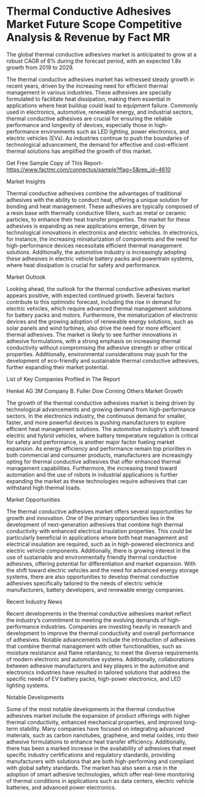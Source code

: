 # Thermal Conductive Adhesives Market Future Scope Competitive Analysis & Revenue by Fact MR
The global thermal conductive adhesives market is anticipated to grow at a robust CAGR of 6% during the forecast period, with an expected 1.8x growth from 2019 to 2029.

The thermal conductive adhesives market has witnessed steady growth in recent years, driven by the increasing need for efficient thermal management in various industries. These adhesives are specially formulated to facilitate heat dissipation, making them essential in applications where heat buildup could lead to equipment failure. Commonly used in electronics, automotive, renewable energy, and industrial sectors, thermal conductive adhesives are crucial for ensuring the reliable performance and longevity of devices, especially those in high-performance environments such as LED lighting, power electronics, and electric vehicles (EVs). As industries continue to push the boundaries of technological advancement, the demand for effective and cost-efficient thermal solutions has amplified the growth of this market.

Get Free Sample Copy of This Report-https://www.factmr.com/connectus/sample?flag=S&rep_id=4610

Market Insights

Thermal conductive adhesives combine the advantages of traditional adhesives with the ability to conduct heat, offering a unique solution for bonding and heat management. These adhesives are typically composed of a resin base with thermally conductive fillers, such as metal or ceramic particles, to enhance their heat transfer properties. The market for these adhesives is expanding as new applications emerge, driven by technological innovations in electronics and electric vehicles. In electronics, for instance, the increasing miniaturization of components and the need for high-performance devices necessitate efficient thermal management solutions. Additionally, the automotive industry is increasingly adopting these adhesives in electric vehicle battery packs and powertrain systems, where heat dissipation is crucial for safety and performance.

Market Outlook

Looking ahead, the outlook for the thermal conductive adhesives market appears positive, with expected continued growth. Several factors contribute to this optimistic forecast, including the rise in demand for electric vehicles, which require advanced thermal management solutions for battery packs and motors. Furthermore, the miniaturization of electronic devices and the growing adoption of renewable energy solutions, such as solar panels and wind turbines, also drive the need for more efficient thermal adhesives. The market is likely to see further innovations in adhesive formulations, with a strong emphasis on increasing thermal conductivity without compromising the adhesive strength or other critical properties. Additionally, environmental considerations may push for the development of eco-friendly and sustainable thermal conductive adhesives, further expanding their market potential.

List of Key Companies Profiled in The Report

Henkel AG
3M Company
B. Fuller
Dow Corning
Others
Market Growth

The growth of the thermal conductive adhesives market is being driven by technological advancements and growing demand from high-performance sectors. In the electronics industry, the continuous demand for smaller, faster, and more powerful devices is pushing manufacturers to explore efficient heat management solutions. The automotive industry’s shift toward electric and hybrid vehicles, where battery temperature regulation is critical for safety and performance, is another major factor fueling market expansion. As energy efficiency and performance remain top priorities in both commercial and consumer products, manufacturers are increasingly opting for thermal conductive adhesives that offer enhanced thermal management capabilities. Furthermore, the increasing trend toward automation and the use of robots in industrial applications is further expanding the market as these technologies require adhesives that can withstand high thermal loads.

Market Opportunities

The thermal conductive adhesives market offers several opportunities for growth and innovation. One of the primary opportunities lies in the development of next-generation adhesives that combine high thermal conductivity with enhanced electrical insulation properties. This could be particularly beneficial in applications where both heat management and electrical insulation are required, such as in high-powered electronics and electric vehicle components. Additionally, there is growing interest in the use of sustainable and environmentally friendly thermal conductive adhesives, offering potential for differentiation and market expansion. With the shift toward electric vehicles and the need for advanced energy storage systems, there are also opportunities to develop thermal conductive adhesives specifically tailored to the needs of electric vehicle manufacturers, battery developers, and renewable energy companies.

Recent Industry News

Recent developments in the thermal conductive adhesives market reflect the industry’s commitment to meeting the evolving demands of high-performance industries. Companies are investing heavily in research and development to improve the thermal conductivity and overall performance of adhesives. Notable advancements include the introduction of adhesives that combine thermal management with other functionalities, such as moisture resistance and flame retardancy, to meet the diverse requirements of modern electronic and automotive systems. Additionally, collaborations between adhesive manufacturers and key players in the automotive and electronics industries have resulted in tailored solutions that address the specific needs of EV battery packs, high-power electronics, and LED lighting systems.

Notable Developments

Some of the most notable developments in the thermal conductive adhesives market include the expansion of product offerings with higher thermal conductivity, enhanced mechanical properties, and improved long-term stability. Many companies have focused on integrating advanced materials, such as carbon nanotubes, graphene, and metal oxides, into their adhesive formulations to enhance heat transfer efficiency. Additionally, there has been a marked increase in the availability of adhesives that meet specific industry certifications and regulatory standards, providing manufacturers with solutions that are both high-performing and compliant with global safety standards. The market has also seen a rise in the adoption of smart adhesive technologies, which offer real-time monitoring of thermal conditions in applications such as data centers, electric vehicle batteries, and advanced power electronics.
